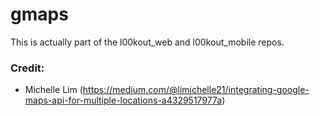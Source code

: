 # gmaps
This is actually part of the l00kout_web and l00kout_mobile repos.

### Credit:
- Michelle Lim (https://medium.com/@limichelle21/integrating-google-maps-api-for-multiple-locations-a4329517977a)
